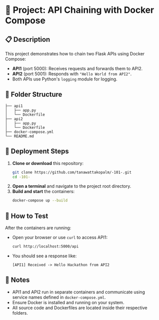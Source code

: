 # 🚀 Project: API Chaining with Docker Compose

## 📋 Description
This project demonstrates how to chain two Flask APIs using Docker Compose:
- **API1** (port 5000): Receives requests and forwards them to API2.
- **API2** (port 5001): Responds with `"Hello World from API2"`.
- Both APIs use Python's `logging` module for logging.

## 📁 Folder Structure
```
├── api1
│   ├── app.py
│   └── Dockerfile
├── api2
│   ├── app.py
│   └── Dockerfile
├── docker-compose.yml
└── README.md
```

## 🚦 Deployment Steps
1. **Clone or download** this repository:
   ```bash
   git clone https://github.com/tanawattakopalm/-101-.git
   cd -101-
   ```
2. **Open a terminal** and navigate to the project root directory.
3. **Build and start** the containers:
   ```bash
   docker-compose up --build
   ```

## 🧪 How to Test
After the containers are running:
- Open your browser or use `curl` to access API1:
  ```bash
  curl http://localhost:5000/api
  ```
- You should see a response like:
  ```
  [API1] Received -> Hello Hackathon from API2
  ```



## 📝 Notes
- API1 and API2 run in separate containers and communicate using service names defined in `docker-compose.yml`.
- Ensure Docker is installed and running on your system.
- All source code and Dockerfiles are located inside their respective folders.